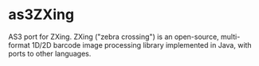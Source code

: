 as3ZXing
========

AS3 port for ZXing. ZXing ("zebra crossing") is an open-source, multi-format 1D/2D barcode image processing library implemented in Java, with ports to other languages.
